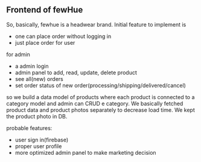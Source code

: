 ## Frontend of fewHue

So, basically, fewhue is a headwear brand.
Initial feature to implement is

- one can place order without logging in
- just place order for user

for admin

- a admin login
- admin panel to add, read, update, delete product
- see all(new) orders
- set order status of new order(processing/shipping/delivered/cancel)

so we build a data model of products where each product is connected to a category model
and admin can CRUD e category. We basically fetched product data and product photos separately to decrease load time.
We kept the product photo in DB.

probable features:

- user sign in(firebase)
- proper user profile
- more optimized admin panel to make marketing decision
